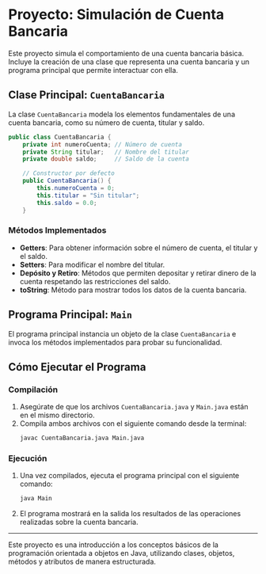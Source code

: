 # Proyecto: Simulación de Cuenta Bancaria

Este proyecto simula el comportamiento de una cuenta bancaria básica. Incluye la creación de una clase que representa una cuenta bancaria y un programa principal que permite interactuar con ella.

## Clase Principal: `CuentaBancaria`
La clase `CuentaBancaria` modela los elementos fundamentales de una cuenta bancaria, como su número de cuenta, titular y saldo.

```java
public class CuentaBancaria {
    private int numeroCuenta; // Número de cuenta
    private String titular;   // Nombre del titular
    private double saldo;     // Saldo de la cuenta

    // Constructor por defecto
    public CuentaBancaria() {
        this.numeroCuenta = 0;
        this.titular = "Sin titular";
        this.saldo = 0.0;
    }
```

### Métodos Implementados
- **Getters**: Para obtener información sobre el número de cuenta, el titular y el saldo.
- **Setters**: Para modificar el nombre del titular.
- **Depósito y Retiro**: Métodos que permiten depositar y retirar dinero de la cuenta respetando las restricciones del saldo.
- **toString**: Método para mostrar todos los datos de la cuenta bancaria.

## Programa Principal: `Main`
El programa principal instancia un objeto de la clase `CuentaBancaria` e invoca los métodos implementados para probar su funcionalidad.

## Cómo Ejecutar el Programa

### Compilación
1. Asegúrate de que los archivos `CuentaBancaria.java` y `Main.java` están en el mismo directorio.
2. Compila ambos archivos con el siguiente comando desde la terminal:
   ```bash
   javac CuentaBancaria.java Main.java
   ```

### Ejecución
1. Una vez compilados, ejecuta el programa principal con el siguiente comando:
   ```bash
   java Main
   ```
2. El programa mostrará en la salida los resultados de las operaciones realizadas sobre la cuenta bancaria.

---

Este proyecto es una introducción a los conceptos básicos de la programación orientada a objetos en Java, utilizando clases, objetos, métodos y atributos de manera estructurada.

